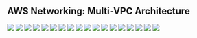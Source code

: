 ## AWS Networking: Multi-VPC Architecture

<img src="assets/images/1 - Diagram.jpg">
<img src="assets/images/2 - Create VPCs.png">
<img src="assets/images/3 - VPCs.png">
<img src="assets/images/4 - Subnets.png">
<img src="assets/images/5 - total subnets.png">
<img src="assets/images/6 - IGW.png">
<img src="assets/images/7 - all IGWs.png">
<img src="assets/images/8 - Route Tables.png">
<img src="assets/images/9 - Edit Routes.png">
<img src="assets/images/10 - new route tables.png">
<img src="assets/images/11 - IAM Role.png">
<img src="assets/images/12 - EC2 part 1.png">
<img src="assets/images/13 - EC2 Network.png">
<img src="assets/images/14 - EC2 IAM Profile.png">
<img src="assets/images/15 - All EC2s.png">
<img src="assets/images/16 - VPC A Pings fail.png">
<img src="assets/images/17 - VPC B Pings fail.png">
<img src="assets/images/18 - VPC C Pings fail.png">

